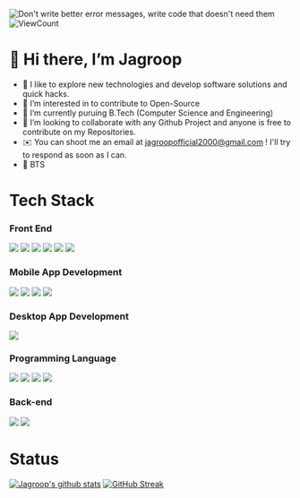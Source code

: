![Don't write better error messages, write code that doesn't need them](https://user-images.githubusercontent.com/99062463/161793593-9e15f0a4-d535-42c2-9a1c-bd9065d9a7f1.png)
![ViewCount](https://views.whatilearened.today/views/github/Jagroop2000/views.svg)
# :wave: Hi there, I’m Jagroop
- :orange_book: I like to explore new technologies and develop software solutions and quick hacks.
- 👀 I’m interested in to contribute to Open-Source
- 🌱 I’m currently puruing B.Tech (Computer Science and Engineering)
- 💞️ I’m looking to collaborate with any Github Project and anyone is free to contribute on my Repositories.
- :envelope:  You can shoot me an email at jagroopofficial2000@gmail.com ! I'll try to respond as soon as I can.
- :orange_heart: BTS 

# Tech Stack

### Front End

<img src="https://img.shields.io/badge/HTML5-E34F26?style=for-the-badge&logo=html5&logoColor=white"> <img  src="https://img.shields.io/badge/CSS3-1572B6?style=for-the-badge&logo=css3&logoColor=white"> <img  src="https://img.shields.io/badge/JavaScript-F7DF1E?style=for-the-badge&logo=javascript&logoColor=black"> <img  src="https://img.shields.io/badge/Bootstrap-563D7C?style=for-the-badge&logo=bootstrap&logoColor=white"> <img  src="https://img.shields.io/badge/React-20232A?style=for-the-badge&logo=react&logoColor=61DAFB"> <img src="https://img.shields.io/badge/jQuery-0769AD?style=for-the-badge&logo=jquery&logoColor=white">

### Mobile App Development

<img src="https://img.shields.io/badge/Android-3DDC84?style=for-the-badge&logo=android&logoColor=white"> <img src="https://img.shields.io/badge/Flutter-02569B?style=for-the-badge&logo=flutter&logoColor=white"> <img src="https://img.shields.io/badge/react_native-%2320232a.svg?style=for-the-badge&logo=react&logoColor=%2361DAFB"> <img src="https://img.shields.io/badge/Cordova-35434F?style=for-the-badge&logo=apache-cordova&logoColor=E8E8E8"> 

### Desktop App Development

<img src="https://img.shields.io/badge/Electron-2B2E3A?style=for-the-badge&logo=electron&logoColor=9FEAF9">

### Programming Language

<img src="https://img.shields.io/badge/JavaScript-323330?style=for-the-badge&logo=javascript&logoColor=F7DF1E"> <img src="https://img.shields.io/badge/Java-ED8B00?style=for-the-badge&logo=java&logoColor=white"> <img src="https://img.shields.io/badge/Kotlin-0095D5?&style=for-the-badge&logo=kotlin&logoColor=white"> <img src="https://img.shields.io/badge/Dart-0175C2?style=for-the-badge&logo=dart&logoColor=white">

### Back-end 

<img src="https://img.shields.io/badge/firebase-ffca28?style=for-the-badge&logo=firebase&logoColor=black"> <img src="https://img.shields.io/badge/SQLite-07405E?style=for-the-badge&logo=sqlite&logoColor=white">



# Status

	

[![Jagroop's github stats](https://github-readme-stats.vercel.app/api?username=Jagroop2000)](https://github.com/Jagroop2000/github-readme-stats) [![GitHub Streak](https://github-readme-streak-stats.herokuapp.com/?user=Jagroop2000&theme=default)](https://git.io/streak-stats)

